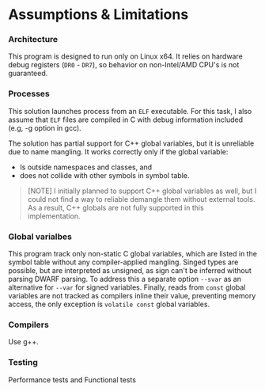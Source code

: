 # Assumptions & Limitations 

### Architecture
This program is designed to run only on Linux x64.
It relies on hardware debug registers (`DR0` - `DR7`), so behavior
on non-Intel/AMD CPU's is not guaranteed.

### Processes
This solution launches process from an `ELF` executable.
For this task, I also assume that `ELF` files are compiled in C with
debug information included (e.g, -g option in gcc).

The solution has partial support for C++ global variables, but it is unreliable
due to name mangling. It works correctly only if the global variable:
- Is outside namespaces and classes, and
- does not collide with other symbols in symbol table.

> [NOTE]
> I initially planned to support C++ global variables as well,
> but I could not find a way to reliable demangle them without external
> tools. As a result, C++ globals are not fully supported in this implementation.

### Global varialbes
This program track only non-static C global variables, which are
listed in the symbol table without any compiler-applied mangling.
Singed types are possible, but are interpreted as unsigned, as
sign can't be inferred without parsing DWARF parsing. To address this
a separate option `--svar` as an alternative for `--var` for signed variables.
Finally, reads from `const` global variables are not tracked as compilers
inline their value, preventing memory access, the only exception is `volatile const`
global variables.


### Compilers
Use g++.

### Testing
Performance tests and Functional tests 